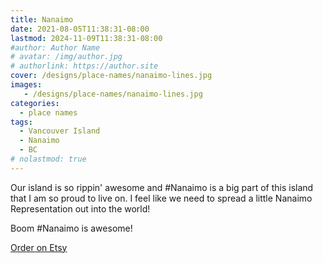 ```yaml
---
title: Nanaimo
date: 2021-08-05T11:38:31-08:00
lastmod: 2024-11-09T11:38:31-08:00
#author: Author Name
# avatar: /img/author.jpg
# authorlink: https://author.site
cover: /designs/place-names/nanaimo-lines.jpg
images:
   - /designs/place-names/nanaimo-lines.jpg
categories:
  - place names
tags:
  - Vancouver Island
  - Nanaimo
  - BC
# nolastmod: true
---
```



Our island is so rippin' awesome and #Nanaimo is a big part of this island that I am so proud to live on. I feel like we need to spread a little Nanaimo Representation out into the world!

Boom #Nanaimo is awesome!

<!--more-->
[Order on Etsy](https://www.etsy.com/ca/listing/1000671642/nanaimo-crew-neck-sweatshirt)
